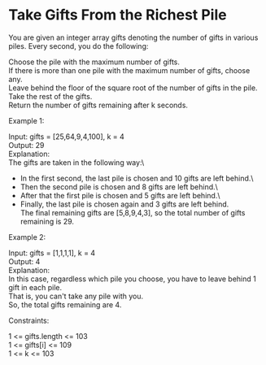 # Take Gifts From the Richest Pile

You are given an integer array gifts denoting the number of gifts in various piles. Every second, you do the following:

Choose the pile with the maximum number of gifts.\
If there is more than one pile with the maximum number of gifts, choose any.\
Leave behind the floor of the square root of the number of gifts in the pile. Take the rest of the gifts.\
Return the number of gifts remaining after k seconds.

Example 1:

Input: gifts = [25,64,9,4,100], k = 4\
Output: 29\
Explanation:\
The gifts are taken in the following way:\
- In the first second, the last pile is chosen and 10 gifts are left behind.\
- Then the second pile is chosen and 8 gifts are left behind.\
- After that the first pile is chosen and 5 gifts are left behind.\
- Finally, the last pile is chosen again and 3 gifts are left behind.\
The final remaining gifts are [5,8,9,4,3], so the total number of gifts remaining is 29.

Example 2:

Input: gifts = [1,1,1,1], k = 4\
Output: 4\
Explanation:\
In this case, regardless which pile you choose, you have to leave behind 1 gift in each pile.\
That is, you can't take any pile with you.\
So, the total gifts remaining are 4.

Constraints:

1 <= gifts.length <= 103\
1 <= gifts[i] <= 109\
1 <= k <= 103